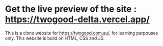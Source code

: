# Get the live preview of the site : https://twogood-delta.vercel.app/

This is a clone website for https://twogood.com.au/, for learning perpouses only.
This website is build on HTML, CSS and JS.
